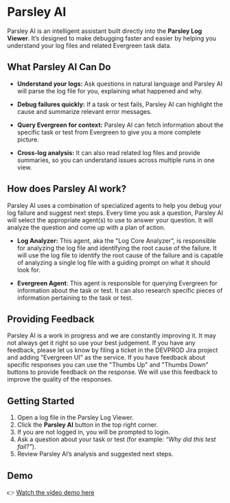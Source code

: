 # Parsley AI

Parsley AI is an intelligent assistant built directly into the **Parsley Log Viewer**. It’s designed to make debugging faster and easier by helping you understand your log files and related Evergreen task data.

## What Parsley AI Can Do

- **Understand your logs:**
  Ask questions in natural language and Parsley AI will parse the log file for you, explaining what happened and why.

- **Debug failures quickly:**
  If a task or test fails, Parsley AI can highlight the cause and summarize relevant error messages.

- **Query Evergreen for context:**
  Parsley AI can fetch information about the specific task or test from Evergreen to give you a more complete picture.

- **Cross-log analysis:**
  It can also read related log files and provide summaries, so you can understand issues across multiple runs in one view.

## How does Parsley AI work?

Parsley AI uses a combination of specialized agents to help you debug your log failure and suggest next steps. Every time you ask a question, Parsley AI will select the appropriate agent(s) to use to answer your question. It will analyze the question and come up with a plan of action.

- **Log Analyzer:** This agent, aka the "Log Core Analyzer", is responsible for analyzing the log file and identifying the root cause of the failure. It will use the log file to identify the root cause of the failure and is capable of analyzing a single log file with a guiding prompt on what it should look for.

- **Evergreen Agent**: This agent is responsible for querying Evergreen for information about the task or test. It can also research specific pieces of information pertaining to the task or test.

## Providing Feedback

Parsley AI is a work in progress and we are constantly improving it. It may not always get it right so use your best judgement. If you have any feedback, please let us know by filing a ticket in the DEVPROD Jira project and adding "Evergreen UI" as the service.
If you have feedback about specific responses you can use the "Thumbs Up" and "Thumbs Down" buttons to provide feedback on the response. We will use this feedback to improve the quality of the responses.

## Getting Started

1. Open a log file in the Parsley Log Viewer.
2. Click the **Parsley AI** button in the top right corner.
3. If you are not logged in, you will be prompted to login.
4. Ask a question about your task or test (for example: _“Why did this test fail?”_).
5. Review Parsley AI’s analysis and suggested next steps.

## Demo

👉 [Watch the video demo here](https://youtu.be/kHq4OGowFnk)
